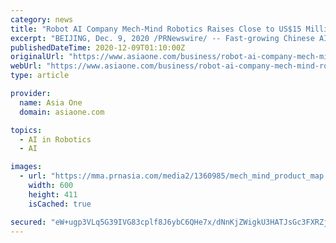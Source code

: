 ```yaml
---
category: news
title: "Robot AI Company Mech-Mind Robotics Raises Close to US$15 Million in Series B+"
excerpt: "BEIJING, Dec. 9, 2020 /PRNewswire/ -- Fast-growing Chinese AI industrial robotics startup Mech-Mind Robotics (Mech-Mind) has recently completed its B+ round of fundraising. Backed by Sequoia ..."
publishedDateTime: 2020-12-09T01:10:00Z
originalUrl: "https://www.asiaone.com/business/robot-ai-company-mech-mind-robotics-raises-close-us15-million-series-b"
webUrl: "https://www.asiaone.com/business/robot-ai-company-mech-mind-robotics-raises-close-us15-million-series-b"
type: article

provider:
  name: Asia One
  domain: asiaone.com

topics:
  - AI in Robotics
  - AI

images:
  - url: "https://mma.prnasia.com/media2/1360985/mech_mind_product_map.jpg?p=medium600"
    width: 600
    height: 411
    isCached: true

secured: "eW+ugp3VLq5G39IVG83cplf8J6ybC6QHe7x/dNnKjZWigkU3HATJsGc3FXRZj3f9Obxevj/cNFMmr0O9GzRsGr7kESIkt6+D2wr5vcm/L97vRgspGwvwZFeIoML41fX4cvJZLmbHDpg4sNxv2xHhnEvGLcCvWG2hA4hqxQRd2UBNagP7PE0+4Hp4Z0BLPr/YLs7p3bjdODGO8EaHxQ4frv84/xhE6MM+0lS9CUfCM+ZqO3PjxFaFPPMGgrlIAwqWAhi0eRxc8HTybRDnsu3q7OWv9vFW3oqYPc3kAUuMt/Nhyzl9icY9LkgZVYbSSTlzLNYXDjYmgnq2HJa894JSDSuQaYDduKHfHmiDmKyQp5A=;rXdbStXA/MC8rTGil64TVQ=="
---
```


